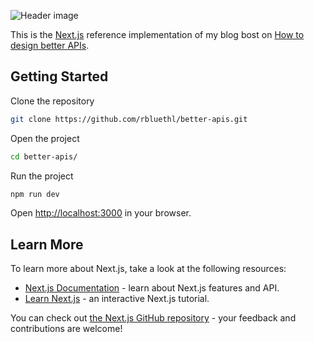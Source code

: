 ![Header image](https://images.unsplash.com/photo-1618388810903-840bb0d15ea5?ixlib=rb-1.2.1&ixid=MnwxMjA3fDB8MHxwaG90by1wYWdlfHx8fGVufDB8fHx8&auto=format&fit=crop&w=1170&q=80)

This is the [Next.js](https://nextjs.org/) reference implementation of my blog bost on [How to design better APIs](https://r.bluethl.net/how-to-design-better-apis).

## Getting Started

Clone the repository

```bash
git clone https://github.com/rbluethl/better-apis.git
```

Open the project

```bash
cd better-apis/
```

Run the project

```bash
npm run dev
```

Open [http://localhost:3000](http://localhost:3000) in your browser.

## Learn More

To learn more about Next.js, take a look at the following resources:

- [Next.js Documentation](https://nextjs.org/docs) - learn about Next.js features and API.
- [Learn Next.js](https://nextjs.org/learn) - an interactive Next.js tutorial.

You can check out [the Next.js GitHub repository](https://github.com/vercel/next.js/) - your feedback and contributions are welcome!